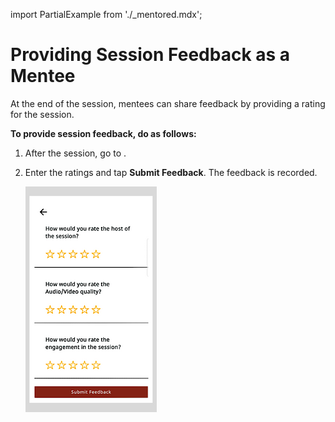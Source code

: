 import PartialExample from './_mentored.mdx';

# Providing Session Feedback as a Mentee

At the end of the session, mentees can share feedback by providing a rating for the session. 

**To provide session feedback, do as follows:**

1. After the session, go to <PartialExample mentored />.

2. Enter the ratings and tap **Submit Feedback**. The feedback is recorded.

   ![](media/participant-feedback-form.PNG)


